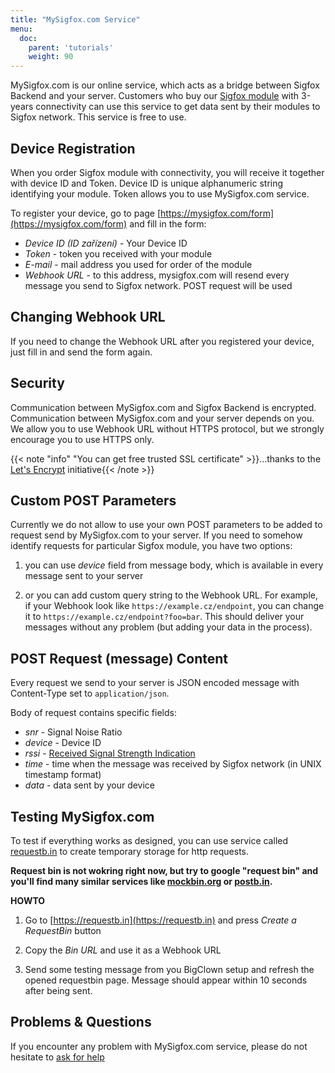 ```yaml
---
title: "MySigfox.com Service"
menu:
  doc:
    parent: 'tutorials'
    weight: 90
---
```


MySigfox.com is our online service, which acts as a bridge between Sigfox Backend and your server. Customers who buy our [Sigfox module](https://shop.bigclown.com/bundle-sigfoxmodule-mysigfoxplatinum3y/) with 3-years connectivity can use this service to get data sent by their modules to Sigfox network. This service is free to use.


## Device Registration
When you order Sigfox module with connectivity, you will receive it together with device ID and Token. Device ID is unique alphanumeric string identifying your module. Token allows you to use MySigfox.com service.

To register your device, go to page [https://mysigfox.com/form](https://mysigfox.com/form) and fill in the form:

  - *Device ID (ID zařízení)* - Your Device ID
  - *Token* - token you received with your module
  - *E-mail* - mail address you used for order of the module
  - *Webhook URL* - to this address, mysigfox.com will resend every message you send to Sigfox network. POST request will be used

## Changing Webhook URL
If you need to change the Webhook URL after you registered your device, just fill in and send the form again.

## Security
Communication between MySigfox.com and Sigfox Backend is encrypted. Communication between MySigfox.com and your server depends on you. We allow you to use Webhook URL without HTTPS protocol, but we strongly encourage you to use HTTPS only.

{{< note "info" "You can get free trusted SSL certificate" >}}...thanks to the [Let's Encrypt](https://letsencrypt.org/) initiative{{< /note >}}


## Custom POST Parameters
Currently we do not allow to use your own POST parameters to be added to request send by MySigfox.com to your server. If you need to somehow identify requests for particular Sigfox module, you have two options:

1) you can use *device* field from message body, which is available in every message sent to your server

2) or you can add custom query string to the Webhook URL. For example, if your Webhook look like ```https://example.cz/endpoint```, you can change it to ```https://example.cz/endpoint?foo=bar```. This should deliver your messages without any problem (but adding your data in the process).

## POST Request (message) Content
Every request we send to your server is JSON encoded message with Content-Type set to ```application/json```.

Body of request contains specific fields:

- *snr* - Signal Noise Ratio
- *device* - Device ID
- *rssi* - [Received Signal Strength Indication](https://ask.sigfox.com/questions/2017/snr-rssi.html)
- *time* - time when the message was received by Sigfox network (in UNIX timestamp format)
- *data* - data sent by your device

## Testing MySigfox.com
To test if everything works as designed, you can use service called [requestb.in](https://requestb.in) to create temporary storage for http requests.

**Request bin is not wokring right now, but try to google "request bin" and you'll find many similar services like [mockbin.org](http://mockbin.org/) or [postb.in](https://postb.in/).**

**HOWTO**

1) Go to [https://requestb.in](https://requestb.in) and press *Create a RequestBin* button

2) Copy the *Bin URL* and use it as a Webhook URL

3) Send some testing message from you BigClown setup and refresh the opened requestbin page. Message should appear within 10 seconds after being sent.



## Problems & Questions
If you encounter any problem with MySigfox.com service, please do not hesitate to [ask for help](https://forum.bigclown.com/)
